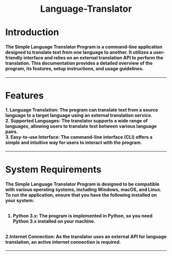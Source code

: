 <h1 align="center">Language-Translator</h1>
<h1>Introduction</h1>
<h4>The Simple Language Translator Program is a command-line application designed to translate text from one language to another. It utilizes a user-friendly interface and relies on an external translation API to perform the translation. This documentation provides a detailed overview of the program, its features, setup instructions, and usage guidelines.

</h4>
<hr>
<h1>Features
</h1>
<h4>
  1. Language Translation: The program can translate text from a source language to a target language using an external translation service.
<br>
  2. Supported Languages: The translator supports a wide range of languages, allowing users to translate text between various language pairs.
<br>
  3. Easy-to-use Interface: The command-line interface (CLI) offers a simple and intuitive way for users to interact with the program.

</h4>
<hr>

<h1>System Requirements
</h1>
<h4>
The Simple Language Translator Program is designed to be compatible with various operating systems, including Windows, macOS, and Linux. To run the application, ensure that you have the following installed on your system:

<br>
<br>

1. Python 3.x: The program is implemented in Python, so you need Python 3.x installed on your machine.
<br>
2.Internet Connection: As the translator uses an external API for language translation, an active internet connection is required.
</h4>
<hr>

